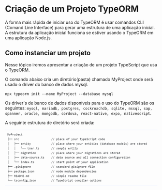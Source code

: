 # Criação de um Projeto TypeORM
>
A forma mais rápida de iniciar uso do TypeORM é usar comandos CLI (Comand Line Interface) para gerar uma estrutura de uma aplicação inicial. A estrutura da aplicação inicial funciona se estiver usando o TypeORM em uma aplicação Node.js.
>

## Como instanciar um projeto 
>
Nesse tópico iremos apresentar a criação de um projeto TypeScript que usa o TypeORM.
>

>
O comando abaixo cria um diretório(pasta) chamado MyProject onde será usado o driver do banco de dados mysql. 
```
npx typeorm init --name MyProject --database mysql 
```
> 
Os driver´s de banco de dados disponíveis para o uso do TypeORM são os seguintes:  `mysql, mariadb, postgres, cockroachdb, sqlite, mssql, sap, spanner, oracle, mongodb, cordova, react-native, expo, nativescript`. 
>

>
A seguinte estrutura de diretório será criada:

>
![This is a alt text.](/image/myproject.png "Estrutura de pastas e arquivos.")
>
